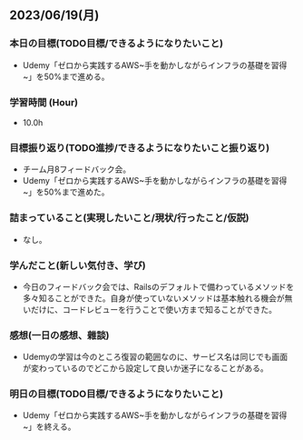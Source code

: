 ## 2023/06/19(月)

### 本日の目標(TODO目標/できるようになりたいこと)

- Udemy「ゼロから実践するAWS~手を動かしながらインフラの基礎を習得~」を50%まで進める。

### 学習時間 (Hour)

- 10.0h

### 目標振り返り(TODO進捗/できるようになりたいこと振り返り)

- チーム月8フィードバック会。
- Udemy「ゼロから実践するAWS~手を動かしながらインフラの基礎を習得~」を50%まで進めた。

### 詰まっていること(実現したいこと/現状/行ったこと/仮説)

- なし。

### 学んだこと(新しい気付き、学び)

- 今日のフィードバック会では、Railsのデフォルトで備わっているメソッドを多々知ることができた。自身が使っていないメソッドは基本触れる機会が無いだけに、コードレビューを行うことで使い方まで知ることができた。

### 感想(一日の感想、雜談)

- Udemyの学習は今のところ復習の範囲なのに、サービス名は同じでも画面が変わっているのでどこから設定して良いか迷子になることがある。

### 明日の目標(TODO目標/できるようになりたいこと)

- Udemy「ゼロから実践するAWS~手を動かしながらインフラの基礎を習得~」を終える。
